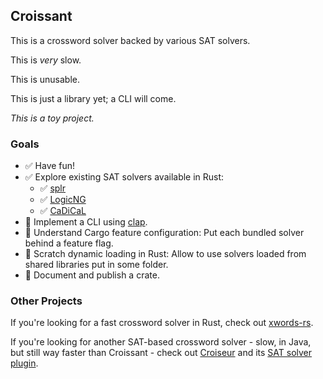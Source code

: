 ## Croissant

This is a crossword solver backed by various SAT solvers.

This is *very* slow.

This is unusable.

This is just a library yet; a CLI will come.

*This is a toy project.*

### Goals

- ✅ Have fun!
- ✅ Explore existing SAT solvers available in Rust:
    - ✅ [splr](https://crates.io/crates/splr)
    - ✅ [LogicNG](https://crates.io/crates/logicng)
    - ✅ [CaDiCaL](https://crates.io/crates/cadical)
- 🚧 Implement a CLI using [clap](https://crates.io/crates/clap).
- 🚧 Understand Cargo feature configuration: Put each bundled solver behind a feature flag.
- 🚧 Scratch dynamic loading in Rust: Allow to use solvers loaded from shared libraries put in some folder.
- 🚧 Document and publish a crate.

### Other Projects

If you're looking for a fast crossword solver in Rust, check out [xwords-rs](https://github.com/szunami/xwords-rs).

If you're looking for another SAT-based crossword solver - slow, in Java, but still way faster than Croissant - check
out [Croiseur](https://github.com/super7ramp/croiseur) and
its [SAT solver plugin](https://github.com/super7ramp/croiseur/tree/master/croiseur-solver/croiseur-solver-sat).